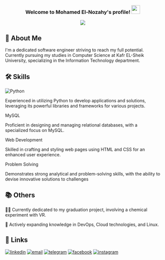 
<h3 align="center">
  Welcome to Mohamed El-Nozahy's profile!
  <img src="https://media.giphy.com/media/hvRJCLFzcasrR4ia7z/giphy.gif" width="28">
</h3>

<!-- Typing SVG by DenverCoder1 - https://github.com/DenverCoder1/readme-typing-svg -->
<p align="center">
  <a href="https://github.com/DenverCoder1/readme-typing-svg"><img src="https://readme-typing-svg.herokuapp.com/?lines=Software%20Engineer;If%20you%20believe%20you%20will%20achieve&font=Fira%20Code&center=true&width=440&height=45&color=f75c7e&vCenter=true&size=22"></a>
</p>

## 🚀 About Me
I'm a dedicated software engineer striving to reach my full potential. Currently pursuing my studies in Computer Science at Kafr EL-Sheik University, specializing in the Information Technology department.


## 🛠 Skills
![Python](https://img.shields.io/badge/-Python%20-05122A?style=flat&logo=python)&nbsp;

Experienced in utilizing Python to develop applications and solutions, leveraging its powerful libraries and frameworks for various projects.

MySQL

Proficient in designing and managing relational databases, with a specialized focus on MySQL.

Web Development

Skilled in crafting and styling web pages using HTML and CSS for an enhanced user experience.

Problem Solving

Demonstrates strong analytical and problem-solving skills, with the ability to devise innovative solutions to challenges


## 📚 Others

👩‍💻 Currently dedicated to my graduation project, involving a chemical experiment with VR.

🧠 Actively expanding knowledge in DevOps, Cloud technologies, and Linux.


## 🔗 Links

[![linkedin](https://img.shields.io/badge/linkedin-0A66C2?style=for-the-badge&logo=linkedin&logoColor=white)](https://www.linkedin.com/in/mohamed-elnozahy-124997204)
[![email](https://img.shields.io/badge/email-%23D14836?style=for-the-badge&logo=gmail&logoColor=white)](elnozahy222@outlook.com)
[![telegram](https://img.shields.io/badge/telegram-2CA5E0?style=for-the-badge&logo=telegram&logoColor=white)](https://t.me/ELNoZahY02)
[![facebook](https://img.shields.io/badge/facebook-1877F2?style=for-the-badge&logo=facebook&logoColor=white)](https://www.facebook.com/profile.php?id=100011045047812)
[![instagram](https://img.shields.io/badge/instagram-E4405F?style=for-the-badge&logo=instagram&logoColor=white)](https://www.instagram.com/m.elnozahy?igsh=MWlybmUzcDdtaGc5bg==)



